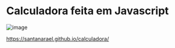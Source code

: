 # Calculadora feita em Javascript

![image](https://user-images.githubusercontent.com/73674173/188279152-1ccb45f5-b750-4fd2-8e1b-42285504c853.png)

https://santanarael.github.io/calculadora/
